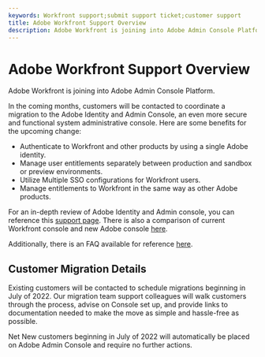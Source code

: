 ```yaml
---
keywords: Workfront support;submit support ticket;customer support
title: Adobe Workfront Support Overview
description: Adobe Workfront is joining into Adobe Admin Console Platform.
---
```

# Adobe Workfront Support Overview

Adobe Workfront is joining into Adobe Admin Console Platform.
 
In the coming months, customers will be contacted to coordinate a migration to the Adobe Identity and Admin Console, an even more secure and functional system administrative console. Here are some benefits for the upcoming change:

* Authenticate to Workfront and other products by using a single Adobe identity.
* Manage user entitlements separately between production and sandbox or preview environments.
* Utilize Multiple SSO configurations for Workfront users.
* Manage entitlements to Workfront in the same way as other Adobe products.

For an in-depth review of Adobe Identity and Admin console, you can reference this [support page](https://helpx.adobe.com/enterprise/admin-guide.html). There is also a comparison of current Workfront console and new Adobe console [here](https://one.workfront.com/s/document-item?bundleId=the-new-workfront-experience&topicId=Content%2FAdministration_and_Setup%2FGet_started-WF_administration%2Factions-in-admin-console.htm&_LANG=enus).

<!--
New URL for July 27:
https://experienceleague.adobe.com/docs/workfront/using/administration-and-setup/get-started-administration/actions-in-admin-console.html
-->

Additionally, there is an FAQ available for reference [here](faq.md).  

## Customer Migration Details 

Existing customers will be contacted to schedule migrations beginning in July of 2022.  Our migration team support colleagues will walk customers through the process, advise on Console set up, and provide links to documentation needed to make the move as simple and hassle-free as possible.
 
Net New customers beginning in July of 2022 will automatically be placed on Adobe Admin Console and require no further actions.
